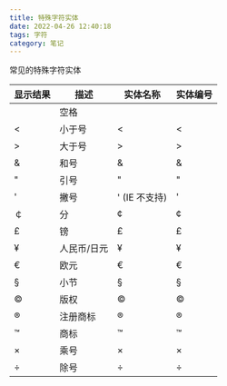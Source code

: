 ```yaml
---
title: 特殊字符实体
date: 2022-04-26 12:40:18
tags: 字符
category: 笔记
---
```


常见的特殊字符实体

<!-- more -->

| 显示结果 | 描述        | 实体名称           | 实体编号 |
| -------- | ----------- | ------------------ | -------- |
|          | 空格        | &nbsp;             | &#160;   |
| <        | 小于号      | &lt;               | &#60;    |
| >        | 大于号      | &gt;               | &#62;    |
| &        | 和号        | &amp;              | &#38;    |
| "        | 引号        | &quot;             | &#34;    |
| '        | 撇号        | &apos; (IE 不支持) | &#39;    |
| ￠       | 分          | &cent;             | &#162;   |
| £        | 镑          | &pound;            | &#163;   |
| ¥        | 人民币/日元 | &yen;              | &#165;   |
| €        | 欧元        | &euro;             | &#8364;  |
| §        | 小节        | &sect;             | &#167;   |
| ©        | 版权        | &copy;             | &#169;   |
| ®        | 注册商标    | &reg;              | &#174;   |
| ™        | 商标        | &trade;            | &#8482;  |
| ×        | 乘号        | &times;            | &#215;   |
| ÷        | 除号        | &divide;           | &#247;   |
